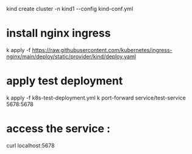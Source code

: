 kind create cluster -n kind1 --config kind-conf.yml

# install nginx ingress
k apply -f https://raw.githubusercontent.com/kubernetes/ingress-nginx/main/deploy/static/provider/kind/deploy.yaml

# apply test deployment
k apply -f k8s-test-deployment.yml
k port-forward service/test-service 5678:5678

# access the service :
curl localhost:5678

